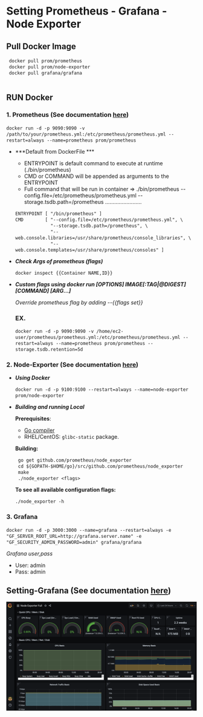 # Setting Prometheus - Grafana - Node Exporter 

## Pull Docker Image
  ```
   docker pull prom/prometheus
   docker pull prom/node-exporter
   docker pull grafana/grafana
   
   ```
    
## RUN Docker
  ### 1. Prometheus (See documentation [here](https://github.com/prometheus/prometheus))


  ```
  docker run -d -p 9090:9090 -v /path/to/your/prometheus.yml:/etc/prometheus/prometheus.yml --restart=always --name=prometheus prom/prometheus 

  ```
  * ***Default from DockerFile ***
    * ENTRYPOINT is default command to execute at runtime (./bin/prometheus)
    * CMD or COMMAND will be appended as arguments to the ENTRYPOINT
    * Full command that will be run in container => ./bin/prometheus --config.file=/etc/prometheus/prometheus.yml --storage.tsdb.path=/prometheus ........................

    ```
    ENTRYPOINT [ "/bin/prometheus" ]
    CMD        [ "--config.file=/etc/prometheus/prometheus.yml", \
                 "--storage.tsdb.path=/prometheus", \
                 "--web.console.libraries=/usr/share/prometheus/console_libraries", \
                 "--web.console.templates=/usr/share/prometheus/consoles" ]

    ```
  * ***Check Args of prometheus (flags)***
    ```
    docker inspect {{Container NAME,ID}}
    ```
  * ***Custom flags using docker run [OPTIONS] IMAGE[:TAG|@DIGEST] [COMMAND] [ARG...]***
    
    *Override prometheus flag by adding --{{flags set}}*
    ### EX.
    ```
    docker run -d -p 9090:9090 -v /home/ec2-user/prometheus/prometheus.yml:/etc/prometheus/prometheus.yml --restart=always --name=prometheus prom/prometheus --storage.tsdb.retention=5d    
    ```

  ### 2. Node-Exporter (See documentation [here](https://github.com/prometheus/node_exporter))

 * ***Using Docker*** 
    ```
    docker run -d -p 9100:9100 --restart=always --name=node-exporter prom/node-exporter
    ```
 * ***Building and running Local***

    __Prerequisites__:

    * [Go compiler](https://golang.org/dl/)
    * RHEL/CentOS: `glibc-static` package.

    __Building:__

        go get github.com/prometheus/node_exporter
        cd ${GOPATH-$HOME/go}/src/github.com/prometheus/node_exporter
        make
        ./node_exporter <flags>

    __To see all available configuration flags:__
    ```
    ./node_exporter -h
    ```
  
  
  ### 3. Grafana
  
  ```
  docker run -d -p 3000:3000 --name=grafana --restart=always -e "GF_SERVER_ROOT_URL=http://grafana.server.name" -e "GF_SECURITY_ADMIN_PASSWORD=admin" grafana/grafana
  ```
  *Grafana user,pass*
  - User: admin
  - Pass: admin


## Setting-Grafana (See documentation [here](https://grafana.com/grafana/dashboards/1860))

![Setting-Grafana](https://github.com/kittipat1413/Prometheus_Grafana/blob/master/img/Grafana1.png)

